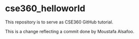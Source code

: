 # cse360_helloworld
This repository is to serve as CSE360 GitHub tutorial.

This is a change reflecting a commit done by Moustafa Alsafoo.
